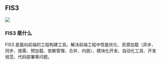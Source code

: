 ## FIS3

![](https://raw.githubusercontent.com/fex-team/fis3/master/doc/logo.png)

### FIS3 是什么

FIS3 是面向前端的工程构建工具。解决前端工程中性能优化、资源加载（异步、同步、按需、预加载、依赖管理、合并、内嵌）、模块化开发、自动化工具、开发规范、代码部署等问题。